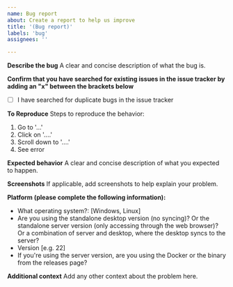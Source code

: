 ```yaml
---
name: Bug report
about: Create a report to help us improve
title: '(Bug report)'
labels: 'bug'
assignees: ''

---
```


**Describe the bug**
A clear and concise description of what the bug is.

**Confirm that you have searched for existing issues in the issue tracker by adding an "x" between the brackets below**
- [ ] I have searched for duplicate bugs in the issue tracker

**To Reproduce**
Steps to reproduce the behavior:
1. Go to '...'
2. Click on '....'
3. Scroll down to '....'
4. See error

**Expected behavior**
A clear and concise description of what you expected to happen.

**Screenshots**
If applicable, add screenshots to help explain your problem.

**Platform (please complete the following information):**
<!--Mac is unsupported as per https://github.com/zadam/trilium/wiki/FAQ#user-content-mac-os-support!!! -->
 - What operating system?: [Windows, Linux]
 - Are you using the standalone desktop version (no syncing)? Or the standalone server version (only accessing through the web browser)? Or a combination of server and desktop, where the desktop syncs to the server? 
 - Version [e.g. 22]
 - If you're using the server version, are you using the Docker or the binary from the releases page?

**Additional context**
Add any other context about the problem here. 
